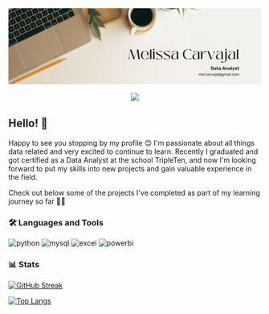<div id="header" align="center">
  <img decoding="async" src="https://github.com/melissacarvajal/melissacarvajal/blob/main/White%20Minimalist%20Profile%20LinkedIn%20Banner.jpg" width="800"/>

[![](https://img.shields.io/badge/LinkedIn-0077B5?style=for-the-badge&logo=linkedin&logoColor=white)](https://www.linkedin.com/in/melissa-carvajal-caicedo-bb7491174/)

</div>

## Hello! 🌻

Happy to see you stopping by my profile 😊 I'm passionate about all things data related and very excited to continue to learn. Recently I graduated and got certified as a Data Analyst at the school TripleTen, and now I'm looking forward to put my skills into new projects and gain valuable experience in the field. 

Check out below some of the projects I've completed as part of my learning journey so far 🙌🏼 

### :hammer_and_wrench: Languages and Tools

<div id="header" align="left">
    <img decoding="async" src="https://img.shields.io/badge/Python-3776AB?style=for-the-badge&logo=python&logoColor=white" alt="python"/>
  </a>
    <img decoding="async" src="https://img.shields.io/badge/MySQL-6DB33F?style=for-the-badge&logo=mysql&logoColor=white" alt="mysql"/>
  </a>
 <img decoding="async" src="https://img.shields.io/badge/Microsoft_Excel-217346?style=for-the-badge&logo=microsoft-excel&logoColor=white" alt="excel"/>
  </a>
 <img decoding="async" src="https://img.shields.io/badge/Power_BI-FFBE00?style=for-the-badge&logo=Power-BI&logoColor=white" alt="powerbi"/>
  </a>

</div>

### 📊 Stats

[![GitHub Streak](http://github-readme-streak-stats.herokuapp.com?user=melissacarvajal&theme=light&background=a2cd5a)](https://git.io/streak-stats)

[![Top Langs](https://github-readme-stats.vercel.app/api/top-langs/?username=melissacarvajal&layout=compact&theme=vision-friendly-light)](https://github.com/anuraghazra/github-readme-stats)


<!--
**melissacarvajal/melissacarvajal** is a ✨ _special_ ✨ repository because its `README.md` (this file) appears on your GitHub profile.

Here are some ideas to get you started:

- 🔭 I’m currently working on ...
- 🌱 I’m currently learning ...
- 👯 I’m looking to collaborate on ...
- 🤔 I’m looking for help with ...
- 💬 Ask me about ...
- 📫 How to reach me: ...
- 😄 Pronouns: ...
- ⚡ Fun fact: ...
-->
